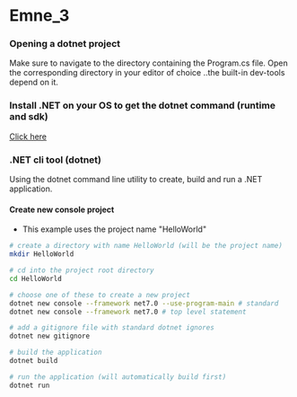 # Emne_3

### Opening a dotnet project
Make sure to navigate to the directory containing the Program.cs file.
Open the corresponding directory in your editor of choice
..the built-in dev-tools depend on it.

### Install .NET on your OS to get the dotnet command (runtime and sdk)
[Click here](https://learn.microsoft.com/en-us/dotnet/core/install/)

### .NET cli tool (dotnet)
Using the dotnet command line utility to create, build and run a .NET application.

#### Create new console project
* This example uses the project name "HelloWorld"
```bash
# create a directory with name HelloWorld (will be the project name)
mkdir HelloWorld

# cd into the project root directory
cd HelloWorld

# choose one of these to create a new project
dotnet new console --framework net7.0 --use-program-main # standard
dotnet new console --framework net7.0 # top level statement

# add a gitignore file with standard dotnet ignores
dotnet new gitignore

# build the application
dotnet build

# run the application (will automatically build first)
dotnet run
```
